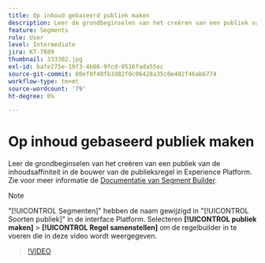 ```yaml
---
title: Op inhoud gebaseerd publiek maken
description: Leer de grondbeginselen van het creëren van een publiek van de inhoudsaffiniteit in de bouwer van de publieksregel in Experience Platform.
feature: Segments
role: User
level: Intermediate
jira: KT-7889
thumbnail: 333302.jpg
exl-id: bafe275e-19f3-4b86-9fcd-0516fada55ec
source-git-commit: 00ef0f40fb3d82f0c06428a35c0e402f46ab6774
workflow-type: tm+mt
source-wordcount: '79'
ht-degree: 0%

---
```


# Op inhoud gebaseerd publiek maken

Leer de grondbeginselen van het creëren van een publiek van de inhoudsaffiniteit in de bouwer van de publieksregel in Experience Platform. Zie voor meer informatie de [Documentatie van Segment Builder](https://experienceleague.adobe.com/docs/experience-platform/segmentation/ui/segment-builder.html).

>[!NOTE]
>
> &quot;[!UICONTROL Segmenten]&quot; hebben de naam gewijzigd in &quot;[!UICONTROL Soorten publiek]&quot; in de interface Platform. Selecteren **[!UICONTROL publiek maken]** > **[!UICONTROL Regel samenstellen]** om de regelbuilder in te voeren die in deze video wordt weergegeven.

>[!VIDEO](https://video.tv.adobe.com/v/333302/?learn=on)

